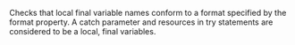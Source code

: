 Checks that local final variable names conform to a format specified
by the format property. A catch parameter and resources in try statements
are considered to be a local, final variables.
